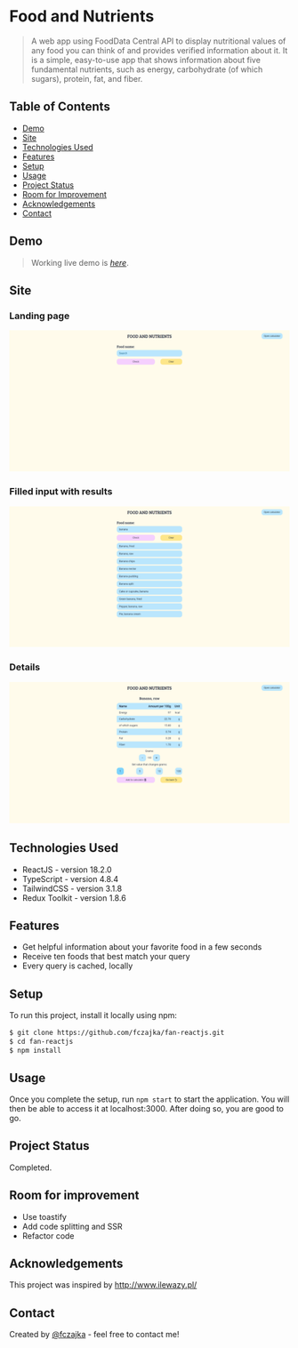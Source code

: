 # Food and Nutrients

> A web app using FoodData Central API to display nutritional values of any food you can think of and provides verified information about it. It is a simple, easy-to-use app that shows information about five fundamental nutrients, such as energy, carbohydrate (of which sugars), protein, fat, and fiber.

## Table of Contents

-   [Demo](#demo)
-   [Site](#Site)
-   [Technologies Used](#technologies-used)
-   [Features](#features)
-   [Setup](#setup)
-   [Usage](#usage)
-   [Project Status](#project-status)
-   [Room for Improvement](#room-for-improvement)
-   [Acknowledgements](#acknowledgements)
-   [Contact](#contact)

## Demo

> Working live demo is [_here_](https://www.foodandnutrients.info/).

## Site

### Landing page

![Landing page](./public/images/landingPage.png)

### Filled input with results

![Filled query](./public/images/results.png)

### Details

![Details](./public/images/details.png)

## Technologies Used

-   ReactJS - version 18.2.0
-   TypeScript - version 4.8.4
-   TailwindCSS - version 3.1.8
-   Redux Toolkit - version 1.8.6

## Features

-   Get helpful information about your favorite food in a few seconds
-   Receive ten foods that best match your query
-   Every query is cached, locally

## Setup

To run this project, install it locally using npm:

```
$ git clone https://github.com/fczajka/fan-reactjs.git
$ cd fan-reactjs
$ npm install
```

## Usage

Once you complete the setup, run `npm start` to start the application. You will then be able to access it at localhost:3000. After doing so, you are good to go.

## Project Status

Completed.

## Room for improvement

-   Use toastify
-   Add code splitting and SSR
-   Refactor code

## Acknowledgements

This project was inspired by http://www.ilewazy.pl/

## Contact

Created by [@fczajka](mailto:franekczajkaa@gmail.com) - feel free to contact me!
